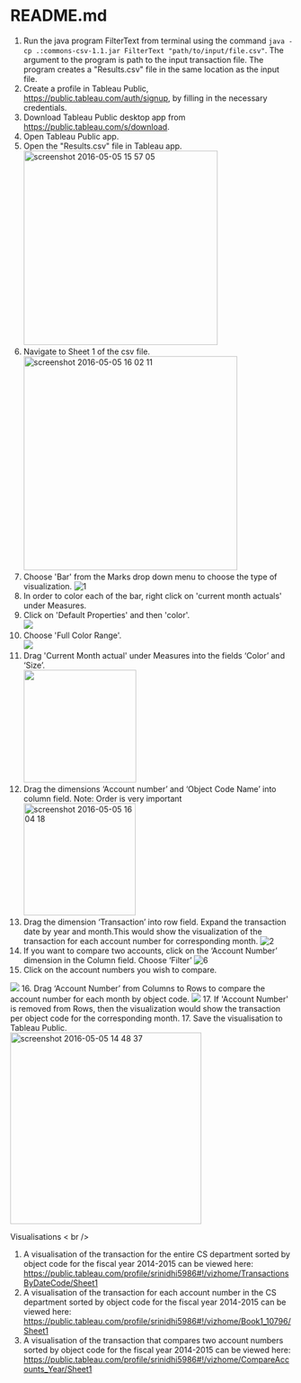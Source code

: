 # README.md
1. Run the java program FilterText from terminal using the command `java -cp .:commons-csv-1.1.jar FilterText "path/to/input/file.csv"`. The argument to the program is path to the input transaction file. The program creates a "Results.csv" file in the same location as the input file.
2. Create a profile in Tableau Public, https://public.tableau.com/auth/signup, by filling in the necessary credentials.
3. Download Tableau Public desktop app from https://public.tableau.com/s/download.
4. Open Tableau Public app.
5. Open the "Results.csv" file in Tableau app.
<br /><img width="345" alt="screenshot 2016-05-05 15 57 05" src="https://cloud.githubusercontent.com/assets/8815203/15059790/0f5345a6-12da-11e6-8528-340d6dd50a96.png">
6. Navigate to Sheet 1 of the csv file.
<br /><img width="380" alt="screenshot 2016-05-05 16 02 11" src="https://cloud.githubusercontent.com/assets/8815203/15059891/d421ef54-12da-11e6-8a14-054a94657f10.png">
7. Choose 'Bar' from the Marks drop down menu to choose the type of visualization.
![1](https://cloud.githubusercontent.com/assets/8815203/15057795/8ba82e94-12cd-11e6-8038-039a53372a69.png)
8. In order to color each of the bar, right click on 'current month actuals' under Measures.
9. Click on 'Default Properties' and then 'color'.
<br /><img src = "https://cloud.githubusercontent.com/assets/8815203/15057914/281c283e-12ce-11e6-8213-d37190d2d243.png">
10. Choose 'Full Color Range'.
<br /><img src = "https://cloud.githubusercontent.com/assets/8815203/15057919/2dbf4ea6-12ce-11e6-986b-6e0016f4efb6.png">
11. Drag 'Current Month actual' under Measures into the fields ‘Color’ and ‘Size’.
<br /><img src="https://cloud.githubusercontent.com/assets/8815203/15057922/323fe7e2-12ce-11e6-94f4-40c9cbdd0e12.png" width="200">
12. Drag the dimensions ‘Account number’ and ‘Object Code Name’ into column field. Note: Order is very important
<br /><img width="199" alt="screenshot 2016-05-05 16 04 18" src="https://cloud.githubusercontent.com/assets/8815203/15059971/7d5eb386-12db-11e6-98b3-529d52af0be5.png">
13. Drag the dimension ‘Transaction’ into row field. Expand the transaction date by year and month.This would show the visualization of the transaction for each account number for corresponding month.
![2](https://cloud.githubusercontent.com/assets/8815203/15057829/b5fab16c-12cd-11e6-8f74-155dccd658e0.png)
14. If you want to compare two accounts, click on the ‘Account Number’ dimension in the Column field. Choose ‘Filter’
![6](https://cloud.githubusercontent.com/assets/8815203/15057927/38070764-12ce-11e6-9c4a-0c7c8ad4daf6.png)
15. Click on the account numbers you wish to compare. 
<img src ="https://cloud.githubusercontent.com/assets/8815203/15057930/3e9ffc2a-12ce-11e6-8a5d-aa18dd98503e.png">
16. Drag  ‘Account Number’ from Columns to Rows to compare the account number for each month by object code. 
<img src="https://cloud.githubusercontent.com/assets/8815203/15057964/69ec0e50-12ce-11e6-9fe8-328932400420.png">
17. If 'Account Number' is removed from Rows, then the visualization would show the transaction per object code for the corresponding month.
17. Save the visualisation to Tableau Public.
<br /><img width="340" alt="screenshot 2016-05-05 14 48 37" src="https://cloud.githubusercontent.com/assets/8815203/15058359/96b55ed0-12d0-11e6-9362-49159a282232.png">

Visualisations
< br />
1. A visualisation of the transaction for the entire CS department sorted by object code for the fiscal year 2014-2015 can be viewed here: https://public.tableau.com/profile/srinidhi5986#!/vizhome/TransactionsByDateCode/Sheet1
2. A visualisation of the transaction for each account number in the CS department sorted by object code for the fiscal year 2014-2015 can be viewed here: https://public.tableau.com/profile/srinidhi5986#!/vizhome/Book1_10796/Sheet1
3. A visualisation of the transaction that compares two account numbers sorted by object code for the fiscal year 2014-2015 can be viewed here: https://public.tableau.com/profile/srinidhi5986#!/vizhome/CompareAccounts_Year/Sheet1
